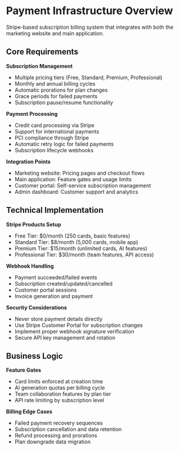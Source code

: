 # Payment Infrastructure Overview

Stripe-based subscription billing system that integrates with both the marketing website and main application.

## Core Requirements

**Subscription Management**
- Multiple pricing tiers (Free, Standard, Premium, Professional)
- Monthly and annual billing cycles
- Automatic prorations for plan changes
- Grace periods for failed payments
- Subscription pause/resume functionality

**Payment Processing**
- Credit card processing via Stripe
- Support for international payments
- PCI compliance through Stripe
- Automatic retry logic for failed payments
- Subscription lifecycle webhooks

**Integration Points**
- Marketing website: Pricing pages and checkout flows
- Main application: Feature gates and usage limits
- Customer portal: Self-service subscription management
- Admin dashboard: Customer support and analytics

## Technical Implementation

**Stripe Products Setup**
- Free Tier: $0/month (250 cards, basic features)
- Standard Tier: $8/month (5,000 cards, mobile app)
- Premium Tier: $15/month (unlimited cards, AI features)
- Professional Tier: $30/month (team features, API access)

**Webhook Handling**
- Payment succeeded/failed events
- Subscription created/updated/cancelled
- Customer portal sessions
- Invoice generation and payment

**Security Considerations**
- Never store payment details directly
- Use Stripe Customer Portal for subscription changes
- Implement proper webhook signature verification
- Secure API key management and rotation

## Business Logic

**Feature Gates**
- Card limits enforced at creation time
- AI generation quotas per billing cycle
- Team collaboration features by plan tier
- API rate limiting by subscription level

**Billing Edge Cases**
- Failed payment recovery sequences
- Subscription cancellation and data retention
- Refund processing and prorations
- Plan downgrade data migration